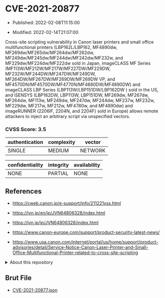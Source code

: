 # CVE-2021-20877

- Published: 2022-02-08T11:15:00

- Modified: 2022-02-14T21:07:00

Cross-site scripting vulnerability in Canon laser printers and small office multifunctional printers (LBP162L/LBP162, MF4890dw, MF269dw/MF265dw/MF264dw/MF262dw, MF249dw/MF245dw/MF244dw/MF242dw/MF232w, and MF229dw/MF224dw/MF222dw sold in Japan, imageCLASS MF Series (MF113W/MF212W/MF217W/MF227DW/MF229DW, MF232W/MF244DW/MF247DW/MF249DW, MF264DW/MF267DW/MF269DW/MF269DW VP, and MF4570DN/MF4570DW/MF4770N/MF4880DW/MF4890DW) and imageCLASS LBP Series (LBP113W/LBP151DW/LBP162DW ) sold in the US, and iSENSYS (LBP162DW, LBP113W, LBP151DW, MF269dw, MF267dw, MF264dw, MF113w, MF249dw, MF247dw, MF244dw, MF237w, MF232w, MF229dw, MF217w, MF212w, MF4780w, and MF4890dw) and imageRUNNER (2206IF, 2204N, and 2204F) sold in Europe) allows remote attackers to inject an arbitrary script via unspecified vectors.

### CVSS Score: **3.5**

| authentication | complexity | vector |
| --- | --- | --- |
| SINGLE | MEDIUM | NETWORK |

| confidentiality | integrity | availability |
| --- | --- | --- |
| NONE | PARTIAL | NONE |

## References

* https://cweb.canon.jp/e-support/info/211221xss.html

* https://jvn.jp/en/jp/JVN64806328/index.html

* https://jvn.jp/jp/JVN64806328/index.html

* https://www.canon-europe.com/support/product-security-latest-news/

* https://www.usa.canon.com/internet/portal/us/home/support/product-advisories/detail/Service-Notice-Canon-Laser-Printer-and-Small-Office-Multifunctional-Printer-related-to-cross-site-scripting

<details>
<summary>About this repository</summary> 

  This repository is part of the project [Live Hack CVE](https://github.com/Live-Hack-CVE). Main website can be found [www.live-hack.org](https://www.live-hack.org) 
  
  Made by [Sn0wAlice](https://github.com/Sn0wAlice) for the people that care about security and need to have a feed of the latest CVEs. Hope you enjoy it, don't forget to star the repo and follow me on [Twitter](https://twitter.com/Sn0wAlice) and [Github](https://github.com/Sn0wAlice). And that is my [personnal website](https://www.alice-snow.me/)

  - [Home Page](https://github.com/Live-Hack-CVE)
  - [Framework](https://github.com/Live-Hack-CVE/cve-framework)
  - [CVE database](https://github.com/Live-Hack-CVE/full_database)
  - [Changelog](https://github.com/Live-Hack-CVE/Changelog)
</details>

## Brut File

* [CVE-2021-20877.json](https://raw.githubusercontent.com/Live-Hack-CVE/full_database/main/cves/2021/CVE-2021-20877.json)

